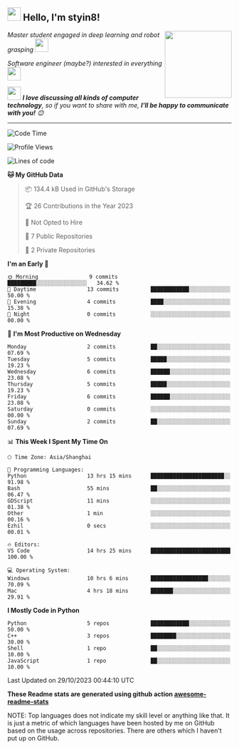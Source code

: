 <h2><img src="https://emojis.slackmojis.com/emojis/images/1531849430/4246/blob-sunglasses.gif?1531849430" width="30"/> Hello, I'm styin8! </h2>
<img align='right' src="https://media.giphy.com/media/M9gbBd9nbDrOTu1Mqx/giphy.gif" width="150">
<p><em>Master student engaged in deep learning and robot grasping
</a><img src="https://media3.giphy.com/media/5xtDarER9QBxQC40ZJC/giphy.gif" width="30"> 
</em></p>
<p><em>Software engineer (maybe?)  interested in everything
</a><img src="https://media.giphy.com/media/WUlplcMpOCEmTGBtBW/giphy.gif" width="30"> 
</em></p>



<img src="https://media.giphy.com/media/LnQjpWaON8nhr21vNW/giphy.gif" width="30"> <em><b>I love discussing all kinds of computer technology</b>, so if you want to share with me, <b>I'll be happy to communicate with you!</b> 😊</em>

---
<!--START_SECTION:waka-->
![Code Time](http://img.shields.io/badge/Code%20Time-43%20hrs%2012%20mins-blue)

![Profile Views](http://img.shields.io/badge/Profile%20Views-0-blue)

![Lines of code](https://img.shields.io/badge/From%20Hello%20World%20I%27ve%20Written-15.2%20thousand%20lines%20of%20code-blue)

**🐱 My GitHub Data** 

> 📦 134.4 kB Used in GitHub's Storage 
 > 
> 🏆 26 Contributions in the Year 2023
 > 
> 🚫 Not Opted to Hire
 > 
> 📜 7 Public Repositories 
 > 
> 🔑 2 Private Repositories 
 > 
**I'm an Early 🐤** 

```text
🌞 Morning                9 commits           █████████░░░░░░░░░░░░░░░░   34.62 % 
🌆 Daytime                13 commits          ████████████░░░░░░░░░░░░░   50.00 % 
🌃 Evening                4 commits           ████░░░░░░░░░░░░░░░░░░░░░   15.38 % 
🌙 Night                  0 commits           ░░░░░░░░░░░░░░░░░░░░░░░░░   00.00 % 
```
📅 **I'm Most Productive on Wednesday** 

```text
Monday                   2 commits           ██░░░░░░░░░░░░░░░░░░░░░░░   07.69 % 
Tuesday                  5 commits           █████░░░░░░░░░░░░░░░░░░░░   19.23 % 
Wednesday                6 commits           ██████░░░░░░░░░░░░░░░░░░░   23.08 % 
Thursday                 5 commits           █████░░░░░░░░░░░░░░░░░░░░   19.23 % 
Friday                   6 commits           ██████░░░░░░░░░░░░░░░░░░░   23.08 % 
Saturday                 0 commits           ░░░░░░░░░░░░░░░░░░░░░░░░░   00.00 % 
Sunday                   2 commits           ██░░░░░░░░░░░░░░░░░░░░░░░   07.69 % 
```


📊 **This Week I Spent My Time On** 

```text
🕑︎ Time Zone: Asia/Shanghai

💬 Programming Languages: 
Python                   13 hrs 15 mins      ███████████████████████░░   91.98 % 
Bash                     55 mins             ██░░░░░░░░░░░░░░░░░░░░░░░   06.47 % 
GDScript                 11 mins             ░░░░░░░░░░░░░░░░░░░░░░░░░   01.38 % 
Other                    1 min               ░░░░░░░░░░░░░░░░░░░░░░░░░   00.16 % 
Ezhil                    0 secs              ░░░░░░░░░░░░░░░░░░░░░░░░░   00.01 % 

🔥 Editors: 
VS Code                  14 hrs 25 mins      █████████████████████████   100.00 % 

💻 Operating System: 
Windows                  10 hrs 6 mins       ██████████████████░░░░░░░   70.09 % 
Mac                      4 hrs 18 mins       ███████░░░░░░░░░░░░░░░░░░   29.91 % 
```

**I Mostly Code in Python** 

```text
Python                   5 repos             ████████████░░░░░░░░░░░░░   50.00 % 
C++                      3 repos             ████████░░░░░░░░░░░░░░░░░   30.00 % 
Shell                    1 repo              ██░░░░░░░░░░░░░░░░░░░░░░░   10.00 % 
JavaScript               1 repo              ██░░░░░░░░░░░░░░░░░░░░░░░   10.00 % 
```




 Last Updated on 29/10/2023 00:44:10 UTC
<!--END_SECTION:waka-->
**These Readme stats are generated using github action [awesome-readme-stats](https://github.com/anmol098/waka-readme-stats)**

NOTE: Top languages does not indicate my skill level or anything like that. It is just a metric of which languages have been hosted by me on GitHub based on the usage across repositories. There are others which I haven't put up on GitHub.
